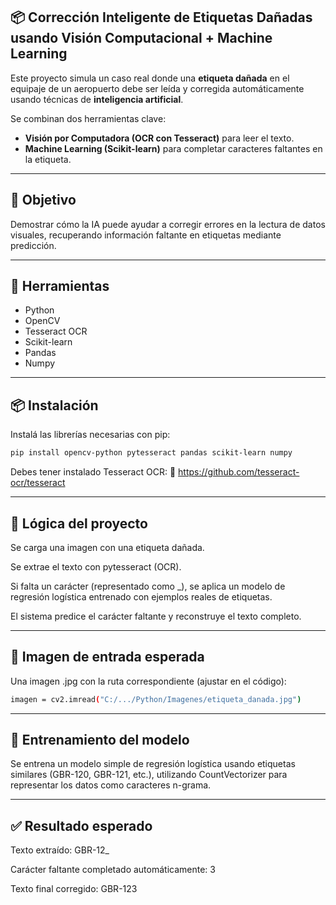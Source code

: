 ## 📦 Corrección Inteligente de Etiquetas Dañadas usando Visión Computacional + Machine Learning

Este proyecto simula un caso real donde una **etiqueta dañada** en el equipaje de un aeropuerto debe ser leída y corregida automáticamente usando técnicas de **inteligencia artificial**.

Se combinan dos herramientas clave:
- **Visión por Computadora (OCR con Tesseract)** para leer el texto.
- **Machine Learning (Scikit-learn)** para completar caracteres faltantes en la etiqueta.

---

## 🎯 Objetivo

Demostrar cómo la IA puede ayudar a corregir errores en la lectura de datos visuales, recuperando información faltante en etiquetas mediante predicción.

---

## 🧰 Herramientas

- Python
- OpenCV
- Tesseract OCR
- Scikit-learn
- Pandas
- Numpy

---

## 📦 Instalación

Instalá las librerías necesarias con pip:

```bash
pip install opencv-python pytesseract pandas scikit-learn numpy

```

Debes tener instalado Tesseract OCR:
🔗 https://github.com/tesseract-ocr/tesseract

---

## 🧠 Lógica del proyecto
Se carga una imagen con una etiqueta dañada.

Se extrae el texto con pytesseract (OCR).

Si falta un carácter (representado como _), se aplica un modelo de regresión logística entrenado con ejemplos reales de etiquetas.

El sistema predice el carácter faltante y reconstruye el texto completo.

---

## 📸 Imagen de entrada esperada
Una imagen .jpg con la ruta correspondiente (ajustar en el código):
```bash 
imagen = cv2.imread("C:/.../Python/Imagenes/etiqueta_danada.jpg")
```

---

## 🧪 Entrenamiento del modelo
Se entrena un modelo simple de regresión logística usando etiquetas similares (GBR-120, GBR-121, etc.), utilizando CountVectorizer para representar los datos como caracteres n-grama.

---

## ✅ Resultado esperado

Texto extraído: GBR-12_

Carácter faltante completado automáticamente: 3

Texto final corregido: GBR-123
